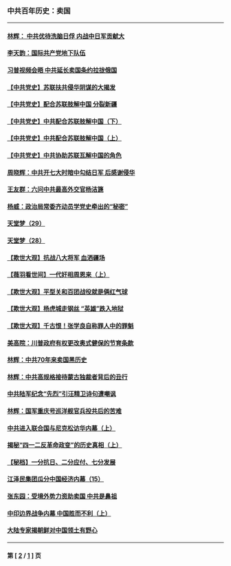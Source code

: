 ### 中共百年历史：卖国
---
#### [林辉： 中共优待洗脑日俘 内战中日军贡献大](../../pages/nf1176117/n13624644.md?11280430) 
#### [李天韵：国际共产党地下队伍](../../pages/nf1176117/n13611808.md?11280430) 
#### [习普视频会晤 中共延长卖国条约拉拢俄国](../../pages/nf1176117/n13060971.md?11280430) 
#### [【中共党史】苏联扶共侵华阴谋的大揭发](../../pages/nf1176117/n13056050.md?11280430) 
#### [【中共党史】配合苏联肢解中国 分裂新疆](../../pages/nf1176117/n13040700.md?11280430) 
#### [【中共党史】中共配合苏联肢解中国（下）](../../pages/nf1176117/n13035660.md?11280430) 
#### [【中共党史】中共配合苏联肢解中国（上）](../../pages/nf1176117/n13030262.md?11280430) 
#### [【中共党史】中共协助苏联瓦解中国的角色](../../pages/nf1176117/n13018109.md?11280430) 
#### [周晓辉：中共开七大时暗中勾结日军 后感谢侵华](../../pages/nf1176117/n12921960.md?11280430) 
#### [王友群：六问中共最高外交官杨洁篪](../../pages/nf1176117/n12836495.md?11280430) 
#### [杨威：政治局常委齐动员学党史牵出的“秘密”](../../pages/nf1176117/n12764642.md?11280430) 
#### [天堂梦（29）](../../pages/nf1176117/n12408465.md?11280430) 
#### [天堂梦（28）](../../pages/nf1176117/n12408309.md?11280430) 
#### [【欺世大观】抗战八大将军 血洒疆场](../../pages/nf1176117/n12357044.md?11280430) 
#### [【薇羽看世间】一代奸相周恩来（上）](../../pages/nf1176117/n12401109.md?11280430) 
#### [【欺世大观】平型关和百团战役就是俩红气球](../../pages/nf1176117/n12359157.md?11280430) 
#### [【欺世大观】杨虎城走钢丝 “英雄”跌入地狱](../../pages/nf1176117/n12358840.md?11280430) 
#### [【欺世大观】千古恨！张学良自称罪人中的罪魁](../../pages/nf1176117/n12358629.md?11280430) 
#### [美高院：川普政府有权更改奥式健保的节育条款](../../pages/nf1176117/n12242171.md?11280430) 
#### [林辉：中共70年来卖国黑历史](../../pages/nf1176117/n11552181.md?11280430) 
#### [林辉：中共高规格接待蒙古独裁者背后的丑行](../../pages/nf1176117/n11225005.md?11280430) 
#### [中共陆军纪念“先烈”引汪精卫诗句遭嘲讽](../../pages/nf1176117/n11153345.md?11280430) 
#### [林辉：国军重庆号巡洋舰官兵投共后的苦难](../../pages/nf1176117/n10997801.md?11280430) 
#### [中共进入联合国与尼克松访华内幕（上）](../../pages/nf1176117/n10138788.md?11280430) 
#### [揭秘“四一二反革命政变”的历史真相（上）](../../pages/nf1176117/n9996650.md?11280430) 
#### [【秘档】一分抗日、二分应付、七分发展](../../pages/nf1176117/n9331484.md?11280430) 
#### [江泽民集团瓜分中国经济内幕（15）](../../pages/nf1176117/n9268584.md?11280430) 
#### [张东园：受境外势力资助卖国 中共是鼻祖](../../pages/nf1176117/n9272480.md?11280430) 
#### [中印边界战争内幕 中国胜而不利（上）](../../pages/nf1176117/n9252458.md?11280430) 
#### [大陆专家揭朝鲜对中国领土有野心](../../pages/nf1176117/n9074056.md?11280430) 

---
#### 第 [ [2](./2.md?11280430) / [1](./1.md?11280430) ] 页
